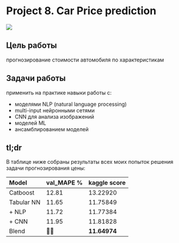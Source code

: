 # Project 8. Car Price prediction

<img src="https://whatcar.vn/media/2018/09/car-lot-940x470.jpg"/>

## Цель работы
прогнозирование стоимости автомобиля по характеристикам

## Задачи работы
применить на практике навыки работы с:
* моделями NLP (natural language processing)
* multi-input нейронными сетями
* CNN для анализа изображений
* моделей ML
* ансамблированием моделей


## tl;dr

В таблице ниже собраны результаты всех моих попыток решения задачи прогнозирования цены:

Model | val_MAPE % | kaggle score
:-----|---------------------|--------------
Catboost | 12.81 | 13.22920
Tabular NN | 11.65 | 11.75849
+ NLP | 11.72 | 11.77384
+ CNN | 11.95 | 11.81828
Blend | 🤷‍♂️ | **11.64974**
